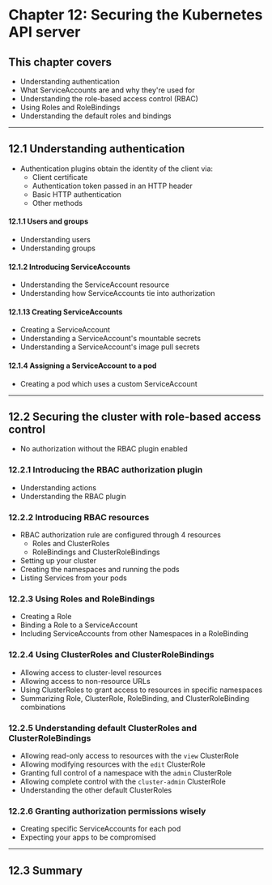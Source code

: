 # Chapter 12: Securing the Kubernetes API server

## This chapter covers

* Understanding authentication
* What ServiceAccounts are and why they're used for
* Understanding the role-based access control (RBAC)
* Using Roles and RoleBindings
* Understanding the default roles and bindings

---

## 12.1 Understanding authentication
* Authentication plugins obtain the identity of the client via:
  * Client certificate
  * Authentication token passed in an HTTP header
  * Basic HTTP authentication
  * Other methods

#### 12.1.1 Users and groups
* Understanding users
* Understanding groups

#### 12.1.2 Introducing ServiceAccounts
* Understanding the ServiceAccount resource
* Understanding how ServiceAccounts tie into authorization

#### 12.1.13 Creating ServiceAccounts
* Creating a ServiceAccount
* Understanding a ServiceAccount's mountable secrets
* Understanding a ServiceAccount's image pull secrets

#### 12.1.4 Assigning a ServiceAccount to a pod
* Creating a pod which uses a custom ServiceAccount

---

## 12.2 Securing the cluster with role-based access control
* No authorization without the RBAC plugin enabled

### 12.2.1 Introducing the RBAC authorization plugin
* Understanding actions
* Understanding the RBAC plugin

### 12.2.2 Introducing RBAC resources
* RBAC authorization rule are configured through 4 resources
  * Roles and ClusterRoles
  * RoleBindings and ClusterRoleBindings
* Setting up your cluster
* Creating the namespaces and running the pods
* Listing Services from your pods

### 12.2.3 Using Roles and RoleBindings
* Creating a Role
* Binding a Role to a ServiceAccount
* Including ServiceAccounts from other Namespaces in a RoleBinding

### 12.2.4 Using ClusterRoles and ClusterRoleBindings
* Allowing access to cluster-level resources
* Allowing access to non-resource URLs
* Using ClusterRoles to grant access to resources in specific namespaces
* Summarizing Role, ClusterRole, RoleBinding, and ClusterRoleBinding combinations

### 12.2.5 Understanding default ClusterRoles and ClusterRoleBindings
* Allowing read-only access to resources with the `view` ClusterRole
* Allowing modifying resources with the `edit` ClusterRole
* Granting full control of a namespace with the `admin` ClusterRole
* Allowing complete control with the `cluster-admin` ClusterRole
* Understanding the other default ClusterRoles

### 12.2.6 Granting authorization permissions wisely
* Creating specific ServiceAccounts for each pod
* Expecting your apps to be compromised

---

## 12.3 Summary

